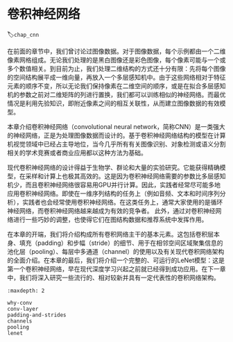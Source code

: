 # 卷积神经网络
:label:`chap_cnn`

在前面的章节中，我们曾讨论过图像数据。对于图像数据，每个示例都由一个二维像素网格组成。无论我们处理的是黑白图像还是彩色图像，每个像素可能与一个或多个数值相关。到目前为止，我们处理二维结构的方式还十分有限：先将每个图像的空间结构展平成一维向量，再放入一个多层感知机中。由于这些网络相对于特征元素的顺序不变，所以无论我们保持像素在二维空间的顺序，或是在拟合多层感知机的参数之前对二维矩阵的列进行置换，我们都可以训练相似的神经网络。而最优情况是利用先验知识，即附近像素之间的相互关联性，从而建立图像数据的有效模型。

本章介绍卷积神经网络（convolutional neural network，简称CNN）是一类强大的神经网络，正是为处理图像数据而设计的。基于卷积神经网络结构的模型在计算机视觉领域中已经占主导地位，当今几乎所有有关图像识别、对象检测或语义分割相关的学术竞赛或者商业应用都以这种方法为基础。

现代卷积神经网络的设计得益于生物学、群论和大量的实验研究。它能获得精确模型，在采样和计算上也极其高效的。这是因为卷积神经网络需要的参数比多层感知机少，而且卷积神经网络很容易用GPU并行计算。因此，实践者经常尽可能多地应用卷积神经网络。即使在一维序列结构的任务上（例如音频、文本和时间序列分析），实践者也会经常使用卷积神经网络。在这类任务上，通常大家使用的是循环神经网络，而卷积神经网络越来越成为有效的竞争者。
此外，通过对卷积神经网络进行一些巧妙的调整，也使得它们在图结构数据和推荐系统中发挥作用。

在本章的开端，我们将介绍构成所有卷积网络主干的基本元素。这包括卷积层本身、填充（padding）和步幅（stride）的细节、用于在相邻空间区域聚集信息的池化层（pooling）、每层中多通道（channel）的使用以及有关现代卷积网络架构的全面介绍。在本章的最后，我们将介绍一个完整的、可运行的LeNet模型：这是第一个卷积神经网络，早在现代深度学习兴起之前就已经得到成功应用。在下一章中，我们将深入研究一些流行的、相对较新并具有一定代表性的卷积网络架构。

```toc
:maxdepth: 2

why-conv
conv-layer
padding-and-strides
channels
pooling
lenet
```

